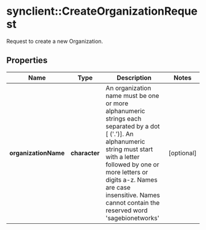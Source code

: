 # synclient::CreateOrganizationRequest

Request to create a new Organization.
## Properties
Name | Type | Description | Notes
------------ | ------------- | ------------- | -------------
**organizationName** | **character** | An organization name must be one or more alphanumeric strings each separated by a dot [ (&#39;.&#39;)]. An alphanumeric string must start with a letter followed by one or more letters or digits a-z. Names are case insensitive. Names cannot contain the reserved word &#39;sagebionetworks&#39;  | [optional] 


